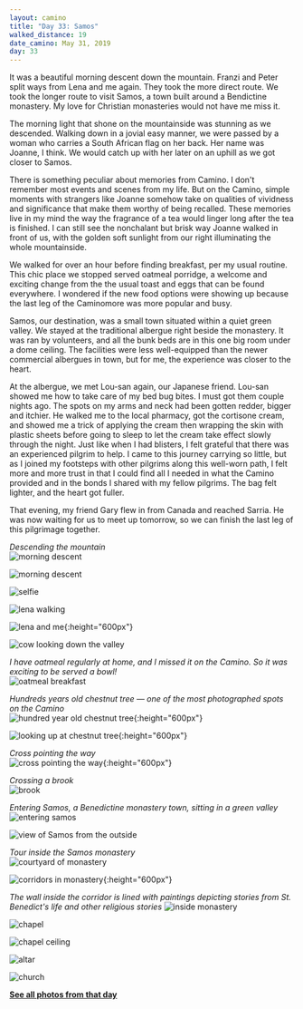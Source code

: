 ```yaml
---
layout: camino
title: "Day 33: Samos"
walked_distance: 19
date_camino: May 31, 2019
day: 33
---
```


It was a beautiful morning descent down the mountain. Franzi and Peter split ways from Lena and me again. They took the more direct route. We took the longer route to visit Samos, a town built around a Bendictine monastery. My love for Christian monasteries would not have me miss it. 

The morning light that shone on the mountainside was stunning as we descended. Walking down in a jovial easy manner, we were passed by a woman who carries a South African flag on her back. Her name was Joanne, I think. We would catch up with her later on an uphill as we got closer to Samos. 

There is something peculiar about memories from Camino. I don't remember most events and scenes from my life. But on the Camino, simple moments with strangers like Joanne somehow take on qualities of vividness and significance that make them worthy of being recalled. These memories live in my mind the way the fragrance of a tea would linger long after the tea is finished. I can still see the nonchalant but brisk way Joanne walked in front of us, with the golden soft sunlight from our right illuminating the whole mountainside.

We walked for over an hour before finding breakfast, per my usual routine. This chic place we stopped served oatmeal porridge, a welcome and exciting change from the the usual toast and eggs that can be found everywhere. I wondered if the new food options were showing up because the last leg of the Caminomore was more popular and busy.

Samos, our destination, was a small town situated within a quiet green valley. We stayed at the traditional albergue right beside the monastery. It was ran by volunteers, and all the bunk beds are in this one big room under a dome ceiling. The facilities were less well-equipped than the newer commercial albergues in town, but for me, the experience was closer to the heart. 

At the albergue, we met Lou-san again, our Japanese friend. Lou-san showed me how to take care of my bed bug bites. I must got them couple nights ago. The spots on my arms and neck had been gotten redder, bigger and itchier. He walked me to the local pharmacy, got the cortisone cream, and showed me a trick of applying the cream then wrapping the skin with plastic sheets before going to sleep to let the cream take effect slowly through the night. Just like when I had blisters, I felt grateful that there was an experienced pilgrim to help. I came to this journey carrying so little, but as I joined my footsteps with other pilgrims along this well-worn path, I felt more and more trust in that I could find all I needed in what the Camino provided and in the bonds I shared with my fellow pilgrims. The bag felt lighter, and the heart got fuller.

That evening, my friend Gary flew in from Canada and reached Sarria. He was now waiting for us to meet up tomorrow, so we can finish the last leg of this pilgrimage together. 

*Descending the mountain*  
![morning descent](https://lh3.googleusercontent.com/pw/ACtC-3e0pgZQxQevhFvU3s531lsxCeyktmOLFInf4_ApQ1gfz3LNcDxE2x9gkAf1kGGJwMRNp4ZCK5rBqpz1tJf2nrpzMBiHAkL2tvm1v_xc67YERlNvP5EHpd4rE-yaY7WVPpKOmJqhSFBQ_2e_B2knvVNNlA=w2500-h1406-no?authuser=0)

![morning descent](https://lh3.googleusercontent.com/pw/ACtC-3e-9jhaD--165DswvbsRC3ZIy-76M-4N36mmSDXXsWLmKL7sYkwuRNYTV3hDDwXpf-NO5gJ3CcIApP159oR5LPSIcBSBJ8D9FutttWZBf060Gwk6lkHTZ-ng4T4PZYvSr8SbtU97jd85fnC-C6vCYTr6A=w2500-h1406-no?authuser=0)

![selfie](https://lh3.googleusercontent.com/pw/ACtC-3eah9iv9oAdAeUgzgIFsnpUfWia_x9nVgDx-Tsacc2wg0B20VMRg0yK9m7AjqU13I5smoGtDA8obTwKM7Tuue012Cq5_mOT-ASlM2DyKKS6vJFyY913o5mI9C24caw0Z9QJDjm_byQVpwfH_KERqX9h1g=w1876-h1406-no?authuser=0)

![lena walking](https://lh3.googleusercontent.com/pw/ACtC-3evGWuFHLSQGdOEfYJjAiZ_2OsAah-wqYrsNcCUNKcdv7BOkz2XEPPBXKxpQrKyctmewIAntGza-uBsCRumeYkNKjTIIxf3D7zF7OiiCcBmf21ajg50_zozJyts8Z1I8tnK0hh57fcYVBzXgtjEMN4KYw=w2500-h1406-no?authuser=0)

![lena and me](https://lh3.googleusercontent.com/pw/ACtC-3cYm8Ww5UyELhcWhFecDo1F4VYuSvLJNxw9TE4y_tKkBDCcRmcLTinXEbjJ5Wnq6JqpLAy8qr_bv0IUarRK-SdGKevkArl-8OErQC6HD_O7XOUwxcbqwQa649pj11cGXU4vM7aeres0pSSw5FVg0DvS6g=w1056-h1406-no?authuser=0){:height="600px"}

![cow looking down the valley](https://lh3.googleusercontent.com/pw/ACtC-3dddQHHtDGWPJRTYqj15CIvFtDIsBNHKXzLE-tXP4fwb_G8iC1z0EkFZYsmJi2zWowRcsmplhr34aCgWP6c-2EplIdNVrZezwfGFS9GoEqPe5Q3zlBEhtDs6mRmg4A4aRtOJh6tm84dDD5mjVAMN5_Pdg=w2500-h1406-no?authuser=0)

*I have oatmeal regularly at home, and I missed it on the Camino. So it was exciting to be served a bowl!*  
![oatmeal breakfast](https://lh3.googleusercontent.com/pw/ACtC-3fWrpBt2_Xuzhvo0DEGhvOqsIy97EyCKx0Kj2YjmzbbxnE0yWXxls0DbG8cXQAQXkz84zwmz97QuKnpWXLHMf-nsnGFaYwYCnrQkqRB0rlNXIMg6sX4yR943iBnh6DFDVPX69U5Yc0AgrN7cREwm3rdRA=w2500-h1406-no?authuser=0)

*Hundreds years old chestnut tree — one of the most photographed spots on the Camino*  
![hundred year old chestnut tree](https://lh3.googleusercontent.com/pw/ACtC-3fnejMCTw6LXnjWuciHQZXwPhnxElQvKnc0RqUsirp0rJykzpWwawVVcktKPJa-fspwWSO8BZ26YUKkzUxOXfxv9G2o3GcWPWvUFsQ8As4wNQzSjaO-SIeSzSTKtCo_qomWkdc2HDnvfNnW36K0gBt0CQ=w792-h1406-no?authuser=0){:height="600px"}

![looking up at chestnut tree](https://lh3.googleusercontent.com/pw/ACtC-3c0DPkedwKj10D38QvikoacrRZLymoG35mE0eEPGXj3VBUkPzcyT_zExSQR_MQUxqnZ4-011Fp_KeEJzE9Zw4FmLlEB401U4_eQNF0dHkaooMt8E-WXOSctcIoKSqlX3v70AtCcfyHyNkIrU1C8T84QFA=w792-h1406-no?authuser=0){:height="600px"}

*Cross pointing the way*  
![cross pointing the way](https://lh3.googleusercontent.com/pw/ACtC-3ceymvaEv0IzTV_9OheGx-oRT4tx1HEr9apclqY2p2lG0R9iiECPgIdUx2HNlFQ_qYePvi2Oib9GPuC_LX6IOoJZ3LCnFkHbPwHyxeDjleH-Spd0PCIHQDa_TRKhbbqOkRrvVgMAAXGu5FCt1e7giejoA=w792-h1406-no?authuser=0){:height="600px"}

*Crossing a brook*  
![brook](https://lh3.googleusercontent.com/pw/ACtC-3fjjPjnQLvh3AmNKWEsy7DSVcqetqdsmsZhn29AkZVTvwi2KibW4Z1dETSf0zhkwZmVsdvkAf2ruKbTEZ2C12efiRTPeqEj2YAdCHoYwiwt7zM2odyb95d2VBpxBJIOLBLRT6wpj1_nHzKiV7wXSPCE1A=w2500-h1406-no?authuser=0)

*Entering Samos, a Benedictine monastery town, sitting in a green valley*  
![entering samos](https://lh3.googleusercontent.com/pw/ACtC-3fAL6LPlTex7XvRt1e4_LgBon3AjAKkGjm00KR0HqEbDUJ72KyAHkC-dnfIsAnIhnfl2atzT6qbpbDOXid-3bcpkajXiH3nUkjVm8fkYGEHl0FTHbCEvQPdMVkf7vNFcmXv-WCpYcr9uj2NhkY-fKxKwg=w2500-h1406-no?authuser=0)

![view of Samos from the outside](https://lh3.googleusercontent.com/pw/ACtC-3eyRlUqAWdWU62G9OTW4gr1r9oG9XpWXDmlrAn7WttYdaSKHZdM8KM-Mzcc5QNjaFBLBTQ5UALCA3Q0sZF8CGzrBmzbQf-V3iPR5XN6DEZZ9UUZUYFrDkgnLlLnJmBh5q01akEQHHi_WkeR4L7GTiKN6A=w2500-h1406-no?authuser=0)

*Tour inside the Samos monastery*  
![courtyard of monastery](https://lh3.googleusercontent.com/pw/ACtC-3ft4XPw5yIQ5gXAT-ErykdNfmfFbokpy2nwEhx51jl92fLc6CXpHn7Fh5PCqWzVLfwnD_eDr3cnCGkVnHGXQWFmMBMXor29Xt2yRPnmUGinJDMVviEIBeAQsh5Sqrz-rljUXij94FA6FXnkcsbgAsLUeA=w2500-h1406-no?authuser=0)

![corridors in monastery](https://lh3.googleusercontent.com/pw/ACtC-3cHT7an77QFp6Mf2j-j4Cz4Jqpl-4ZAAC0IDWup_OsYb-1zegkgWv6Njdx4FiZffTLPj2_vvhpoekFbtKQgur2jogScFNBu6z7oNNTs0rSOlfe4m1xKIuCkn8U8M2mq4Mx_OhbHGSPxOW02_FUNhm-_Fg=w792-h1406-no?authuser=0){:height="600px"}

*The wall inside the corridor is lined with paintings depicting stories from St. Benedict's life and other religious stories*
![inside monastery](https://lh3.googleusercontent.com/pw/ACtC-3dzJ13wq7wBze8fXEDuk8R6b3InJNkkhSa48KaLrBbTdLV1_uUiLge6NZNh0tunRnk59jQIfQ2tgJZHIqd_98tioY6gu5uaXoQI_ksgjHolRkDGgQZerGbl8NbWbn7PFyVOd7Q6jwd1GOQFGy29I62uEA=w2500-h1406-no?authuser=0)

![chapel](https://lh3.googleusercontent.com/pw/ACtC-3e-e7FhMbpzrFVMRhFjmrPaeW8BMLeOLwg6j3uWwamFrgEu1QWEN6G3dkO18tIi7sVy4Vy-sO0gFnMI9ep2YLVnwC15_Ow81UjOoNODFeMrE68_-Ct_ijtFnk_OfkUWEWaYIMTG92bG0lyAE7DVaXxkJQ=w2500-h1406-no?authuser=0)

![chapel ceiling](https://lh3.googleusercontent.com/pw/ACtC-3foNdptZRcrGdHLwQ9ayB1xKthv1WX4YxEMkcFklaDJ8WLflsM-gwj4C8vq_-WU0iyK-RxpucHJ0H2HIqbycDccKvv7-MGxTy5N2HHwO-HZwgQqgkle_HRl-r3NdqAo1VPe4HsUYZ-_G23eUTpSJn2rSw=w792-h1406-no?authuser=0)

![altar](https://lh3.googleusercontent.com/pw/ACtC-3fnxqJNwlQ4R6ApoS2uOiVTxdod5FA1wZVASO-Ea2Hai4eLd_JzjL6gl2R0ocX5H17g7-VFkiqt4PJAc8HIfh4o8nCQd4py-YY8hY-e6szAmVfjnAvswTIoH8VYc_5AvpHWaoMO70ObNYKrChMKAH2ckg=w792-h1406-no?authuser=0)

![church](https://lh3.googleusercontent.com/pw/ACtC-3e8UCV6NzdavxXltLVQTZW5waoNze5dsOAr5VWw5YCm-D5rCBnxSh4w3V5svMOA74MptH2hdOgODaIufAdMgelc_gfZS51-wRcxurxdRrwtAK0wPghbjmdyKc9hzFpm1T4srlUP0_fHTVhl3DkmPOZKnA=w2500-h1406-no?authuser=0)

[**See all photos from that day**](https://photos.app.goo.gl/vXKK1pxV2nqLn9Fs7)

